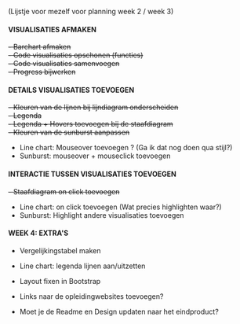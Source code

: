 (Lijstje voor mezelf voor planning week 2 / week 3)

#### VISUALISATIES AFMAKEN
~~- Barchart afmaken~~  
~~- Code visualisaties opschonen (functies)~~  
~~- Code visualisaties samenvoegen~~  
~~- Progress bijwerken~~  

#### DETAILS VISUALISATIES TOEVOEGEN
~~- Kleuren van de lijnen bij lijndiagram onderscheiden~~  
~~- Legenda~~  
~~- Legenda + Hovers toevoegen bij de staafdiagram~~  
~~- Kleuren van de sunburst aanpassen~~
- Line chart: Mouseover toevoegen   ? (Ga ik dat nog doen qua stijl?)
- Sunburst: mouseover + mouseclick toevoegen

#### INTERACTIE TUSSEN VISUALISATIES TOEVOEGEN
~~- Staafdiagram on click toevoegen~~
- Line chart: on click toevoegen (Wat precies highlighten waar?)
- Sunburst: Highlight andere visualisaties toevoegen

#### WEEK 4: EXTRA'S
- Vergelijkingstabel maken
- Line chart: legenda lijnen aan/uitzetten
- Layout fixen in Bootstrap
- Links naar de opleidingwebsites toevoegen?



- Moet je de Readme en Design updaten naar het eindproduct?
